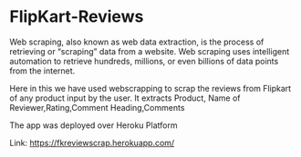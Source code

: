 # FlipKart-Reviews

Web scraping, also known as web data extraction, is the process of retrieving or “scraping” data from a website. 
Web scraping uses intelligent automation to retrieve hundreds, millions, or even billions of data points from the internet.

Here in this we have used webscrapping to scrap the reviews from Flipkart of any product input by the user. 
It extracts Product, Name of Reviewer,Rating,Comment Heading,Comments

The app was deployed over Heroku Platform 

Link: https://fkreviewscrap.herokuapp.com/ 
